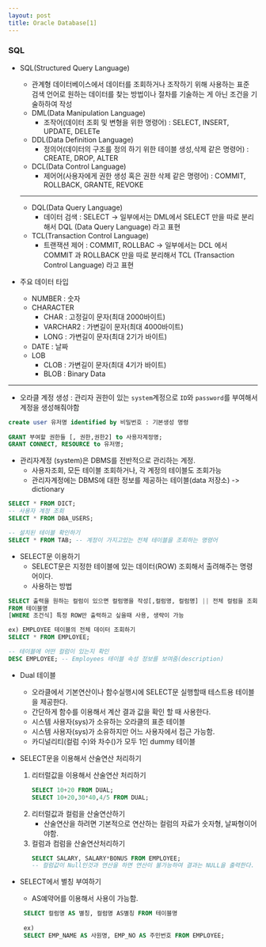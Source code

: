 ```yaml
---
layout: post
title: Oracle Database[1]
---
```


### SQL

- SQL(Structured Query Language)
    - 관계형 데이터베이스에서 데이터를 조회하거나 조작하기 위해 사용하는 표준 검색 언어로 원하는 데이터를 찾는 방법이나 절차를 기술하는 게 아닌 조건을 기술하하여 작성
    - DML(Data Manipulation Language)
        - 조작어(데이터 조회 및 변형을 위한 명령어) : SELECT, INSERT, UPDATE, DELETe
    - DDL(Data Definition Language)
        - 정의어(데이터의 구조를 정의 하기 위한 테이블 생성,삭제 같은 명령어) : CREATE, DROP, ALTER
    - DCL(Data Control Language)
        - 제어어(사용자에게 권한 생성 혹은 권한 삭제 같은 명령어) : COMMIT, ROLLBACK, GRANTE, REVOKE
    -------------
    - DQL(Data Query Language) 
        - 데이터 검색 : SELECT -> 일부에서는 DML에서 SELECT 만을 따로 분리해서 DQL (Data Query Language) 라고 표현
    - TCL(Transaction Control Language)
        - 트랜잭션 제어 : COMMIT, ROLLBAC -> 일부에서는 DCL 에서 COMMIT 과 ROLLBACK 만을 따로 분리해서 TCL (Transaction Control Language) 라고 표현

- 주요 데이터 타입
    - NUMBER : 숫자
    - CHARACTER 
        - CHAR : 고정길이 문자(최대 2000바이트)
        - VARCHAR2 : 가변길이 문자(최대 4000바이트)
        - LONG : 가변길이 문자(최대 2기가 바이트)
    - DATE : 날짜
    - LOB
        - CLOB : 가변길이 문자(최대 4기가 바이트)
        - BLOB : Binary Data
--------
- 오라클 계정 생성 : 관리자 권한이 있는 `system`계정으로 `ID`와 `password`를 부여해서 계정을 생성해줘야함

```sql
create user 유저명 identified by 비밀번호 : 기본생성 명령
    
GRANT 부여할 권한들 [, 권한,권한2] to 사용자계정명;
GRANT CONNECT, RESOURCE to 유저명;
```


- 관리자계정 (system)은 DBMS를 전반적으로 관리하는 계정.
    - 사용자조회, 모든 테이블 조회하거나, 각 계정의 테이블도 조회가능
    - 관리자계정에는 DBMS에 대한 정보를 제공하는 테이블(data 저장소) -> dictionary

```sql
SELECT * FROM DICT;
-- 사용자 계정 조회
SELECT * FROM DBA_USERS;

-- 설치된 테이블 확인하기 
SELECT * FROM TAB; -- 계정이 가지고있는 전체 테이블을 조회하는 명령어
```

- SELECT문 이용하기
    - SELECT문은 지정한 테이블에 있는 데이터(ROW) 조회해서 출려해주는 명령어이다.
   - 사용하는 방법

```sql
SELECT 출력을 원하는 컬럼이 있으면 컬럼명을 작성[,컬럼명, 컬럼명] || 전체 컬럼을 조회하려면 * 작성
FROM 테이블명
[WHERE 조건식] 특정 ROW만 출력하고 싶을때 사용, 생략이 가능

ex) EMPLOYEE 테이블의 전체 데이터 조회하기
SELECT * FROM EMPLOYEE;

-- 테이블에 어떤 컬럼이 있는지 확인 
DESC EMPLOYEE; -- Employees 테이블 속성 정보를 보여줌(description)
```

- Dual 테이블
    - 오라클에서 기본연산이나 함수실행시에 SELECT문 실행할때 테스트용 테이블을 제공한다.
    - 간단하게 함수를 이용해서 계산 결과 값을 확인 할 때 사용한다. 
    - 시스템 사용자(sys)가 소유하는 오라클의 표준 테이블
    - 시스템 사용자(sys)가 소유하지만 어느 사용자에서 접근 가능함.
    - 카디널리티(컬럼 수)와 차수()가 모두 1인 dummy 테이블

- SELECT문을 이용해서 산술연산 처리하기
    1. 리터럴값을 이용해서 산술연산 처리하기 
        ```sql
        SELECT 10+20 FROM DUAL;
        SELECT 10+20,30*40,4/5 FROM DUAL;
        ```
    2. 리터럴값과 컬럼을 산술연산하기
        - 산술연산을 하려면 기본적으로 연산하는 컬럼의 자료가 숫자형, 날짜형이어야함.
    3. 컬럼과 컴럼을 산술연산처리하기 
        ```sql
        SELECT SALARY, SALARY*BONUS FROM EMPLOYEE;
        -- 컬럼값이 Null인것과 연산을 하면 연산이 불가능하여 결과는 NULL을 출력한다.
        ```

- SELECT에서 별칭 부여하기
    - AS예약어를 이용해서 사용이 가능함.
    
    ```sql
     SELECT 컬럼명 AS 별칭, 컬럼명 AS별칭 FROM 테이블명
     
     ex)
     SELECT EMP_NAME AS 사원명, EMP_NO AS 주민번호 FROM EMPLOYEE;
    ```












